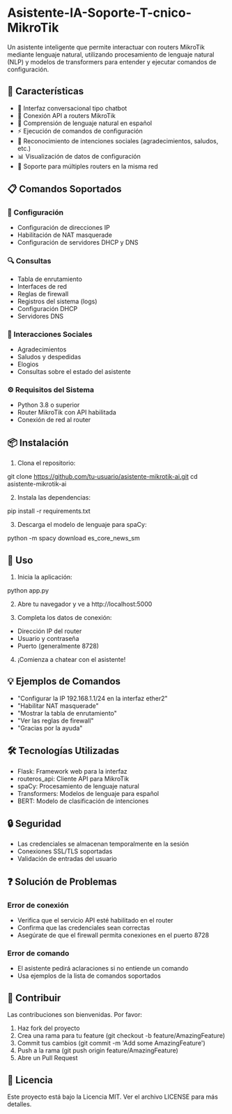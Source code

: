 # Asistente-IA-Soporte-T-cnico-MikroTik
Un asistente inteligente que permite interactuar con routers MikroTik mediante lenguaje natural, utilizando procesamiento de lenguaje natural (NLP) y modelos de transformers para entender y ejecutar comandos de configuración.

## 🚀 Características
* 🤖 Interfaz conversacional tipo chatbot
* 🔌 Conexión API a routers MikroTik
* 💬 Comprensión de lenguaje natural en español
* ⚡ Ejecución de comandos de configuración
* 🔄 Reconocimiento de intenciones sociales (agradecimientos, saludos, etc.)
* 📊 Visualización de datos de configuración
* 🔐 Soporte para múltiples routers en la misma red

## 📋 Comandos Soportados
### 🔧 Configuración
* Configuración de direcciones IP
* Habilitación de NAT masquerade
* Configuración de servidores DHCP y DNS

### 🔍 Consultas
* Tabla de enrutamiento
* Interfaces de red
* Reglas de firewall
* Registros del sistema (logs)
* Configuración DHCP
* Servidores DNS

### 💬 Interacciones Sociales
* Agradecimientos
* Saludos y despedidas
* Elogios
* Consultas sobre el estado del asistente

### ⚙️ Requisitos del Sistema
* Python 3.8 o superior
* Router MikroTik con API habilitada
* Conexión de red al router

## 📦 Instalación
1. Clona el repositorio:

git clone https://github.com/tu-usuario/asistente-mikrotik-ai.git
cd asistente-mikrotik-ai

2. Instala las dependencias:

pip install -r requirements.txt

3. Descarga el modelo de lenguaje para spaCy:

python -m spacy download es_core_news_sm

## 🚀 Uso
1. Inicia la aplicación:

python app.py

2. Abre tu navegador y ve a http://localhost:5000

3. Completa los datos de conexión:

* Dirección IP del router
* Usuario y contraseña
* Puerto (generalmente 8728)
  
4. ¡Comienza a chatear con el asistente!

## 💡 Ejemplos de Comandos
* "Configurar la IP 192.168.1.1/24 en la interfaz ether2"
* "Habilitar NAT masquerade"
* "Mostrar la tabla de enrutamiento"
* "Ver las reglas de firewall"
* "Gracias por la ayuda"
   
## 🛠️ Tecnologías Utilizadas
* Flask: Framework web para la interfaz
* routeros_api: Cliente API para MikroTik
* spaCy: Procesamiento de lenguaje natural
* Transformers: Modelos de lenguaje para español
* BERT: Modelo de clasificación de intenciones

## 🔒 Seguridad
* Las credenciales se almacenan temporalmente en la sesión
* Conexiones SSL/TLS soportadas
* Validación de entradas del usuario

## ❓ Solución de Problemas
### Error de conexión
* Verifica que el servicio API esté habilitado en el router
* Confirma que las credenciales sean correctas
* Asegúrate de que el firewall permita conexiones en el puerto 8728

### Error de comando
* El asistente pedirá aclaraciones si no entiende un comando
* Usa ejemplos de la lista de comandos soportados

## 🤝 Contribuir
Las contribuciones son bienvenidas. Por favor:
1. Haz fork del proyecto
2. Crea una rama para tu feature (git checkout -b feature/AmazingFeature)
3. Commit tus cambios (git commit -m 'Add some AmazingFeature')
4. Push a la rama (git push origin feature/AmazingFeature)
5. Abre un Pull Request

## 📄 Licencia
Este proyecto está bajo la Licencia MIT. Ver el archivo LICENSE para más detalles.

